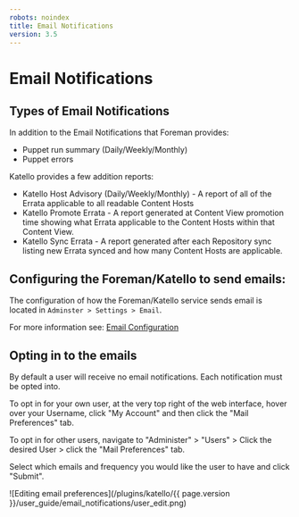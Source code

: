 ```yaml
---
robots: noindex
title: Email Notifications
version: 3.5
---
```


# Email Notifications

## Types of Email Notifications

In addition to the Email Notifications that Foreman provides:

* Puppet run summary (Daily/Weekly/Monthly)
* Puppet errors

Katello provides a few addition reports:

* Katello Host Advisory (Daily/Weekly/Monthly) - A report of all of the Errata applicable to all readable Content Hosts
* Katello Promote Errata - A report generated at Content View promotion time showing what Errata applicable to the Content Hosts within that Content View.
* Katello Sync Errata - A report generated after each Repository sync listing new Errata synced and how many Content Hosts are applicable.

## Configuring the Foreman/Katello to send emails:

The configuration of how the Foreman/Katello service sends email is located in `Adminster > Settings > Email`.

For more information see: [Email Configuration](http://theforeman.org/manuals/latest/index.html#3.5.2ConfigurationOptions)

## Opting in to the emails

By default a user will receive no email notifications.  Each notification must be opted into.

To opt in for your own user, at the very top right of the web interface, hover over your Username, click "My Account" and then click the "Mail Preferences" tab.

To opt in for other users, navigate to "Administer" > "Users" > Click the desired User > click the "Mail Preferences" tab.

Select which emails and frequency you would like the user to have and click "Submit".

![Editing email preferences](/plugins/katello/{{ page.version }}/user_guide/email_notifications/user_edit.png)
